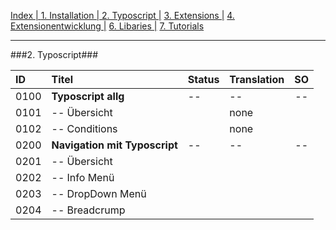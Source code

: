 [Index   | ](README.md)  [1. Installation   | ](1-installation.md)  [2. Typoscript   |](2-typoscript.md)   [3. Extensions  |](3-extensions.md)  [4. Extensionentwicklung  |](4-extensionentwicklung.md)  [6. Libaries  |](6-libaries.md)  [7. Tutorials](7-tutorials.md) 
***

###2. Typoscript###

| ID   | Titel                         | Status       | Translation | SO   |
| :--- | :---------------------------- | :----------- | :---------- | :--: |
| 0100 | **Typoscript allg**           | --           | --          | --   |
| 0101 | -- Übersicht                  |              | none        |      |
| 0102 | -- Conditions                 |              | none        |      |
| 0200 | **Navigation mit Typoscript** | --           | --          | --   |
| 0201 | -- Übersicht                  |              |             |      |
| 0202 | -- Info Menü                  |              |             |      |
| 0203 | -- DropDown Menü              |              |             |      |
| 0204 | -- Breadcrump                 |              |             |      |
